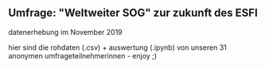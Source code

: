 ## Umfrage: "Weltweiter SOG" zur zukunft des ESFI
datenerhebung im November 2019

hier sind die rohdaten (.csv) + auswertung (.ipynb) von unseren 31 anonymen umfrageteilnehmerinnen - enjoy ;)
